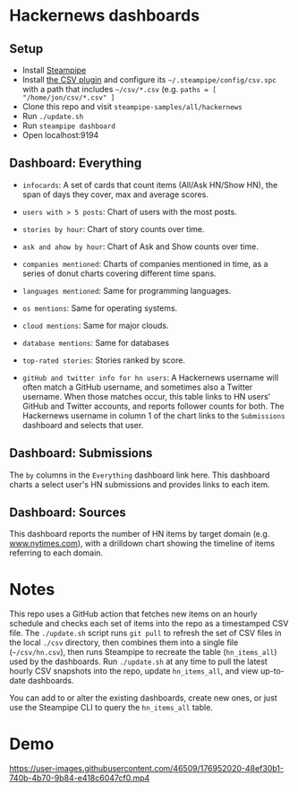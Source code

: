 # Hackernews dashboards

## Setup

- Install [Steampipe](https://steampipe.io/downloads)
- Install [the CSV plugin](https://hub.steampipe.io/plugins/turbot/csv) and configure its `~/.steampipe/config/csv.spc` with a path that includes `~/csv/*.csv` (e.g. `paths = [ "/home/jon/csv/*.csv" ]`
- Clone this repo and visit `steampipe-samples/all/hackernews`
- Run `./update.sh`
- Run `steampipe dashboard`
- Open localhost:9194

## Dashboard: Everything

- `infocards`: A set of cards that count items (All/Ask HN/Show HN), the span of days they cover, max and average scores.

- `users with > 5 posts`: Chart of users with the most posts.

- `stories by hour`: Chart of story counts over time.

- `ask and ahow by hour`: Chart of Ask and Show counts over time.

- `companies mentioned`: Charts of companies mentioned in time, as a series of donut charts covering different time spans.

- `languages mentioned`: Same for programming languages.

- `os mentions`: Same for operating systems.

- `cloud mentions`: Same for major clouds.

- `database mentions`: Same for databases

- `top-rated stories`: Stories ranked by score.

- `gitHub and twitter info for hn users`: A Hackernews username will often match a GitHub username, and sometimes also a Twitter username. When those matches occur, this table links to HN users' GitHub and Twitter accounts, and reports follower counts for both. The Hackernews username in column 1 of the chart links to the `Submissions` dashboard and selects that user.

## Dashboard: Submissions

The `by` columns in the `Everything` dashboard link here. This dashboard charts a select user's HN submissions and provides links to each item. 

## Dashboard: Sources

This dashboard reports the number of HN items by target domain (e.g. www.nytimes.com), with a drilldown chart showing the timeline of items referring to each domain.

# Notes

This repo uses a GitHub action that fetches new items on an hourly schedule and checks each set of items into the repo as a timestamped CSV file. The `./update.sh` script runs `git pull` to refresh the set of CSV files in the local `./csv` directory, then combines them into a single file (`~/csv/hn.csv`), then runs Steampipe to recreate the table (`hn_items_all`) used by the dashboards. Run `./update.sh` at any time to pull the latest hourly CSV snapshots into the repo, update `hn_items_all`, and view up-to-date dashboards.

You can add to or alter the existing dashboards, create new ones, or just use the Steampipe CLI to query the `hn_items_all` table.

# Demo

https://user-images.githubusercontent.com/46509/176952020-48ef30b1-740b-4b70-9b84-e418c6047cf0.mp4



